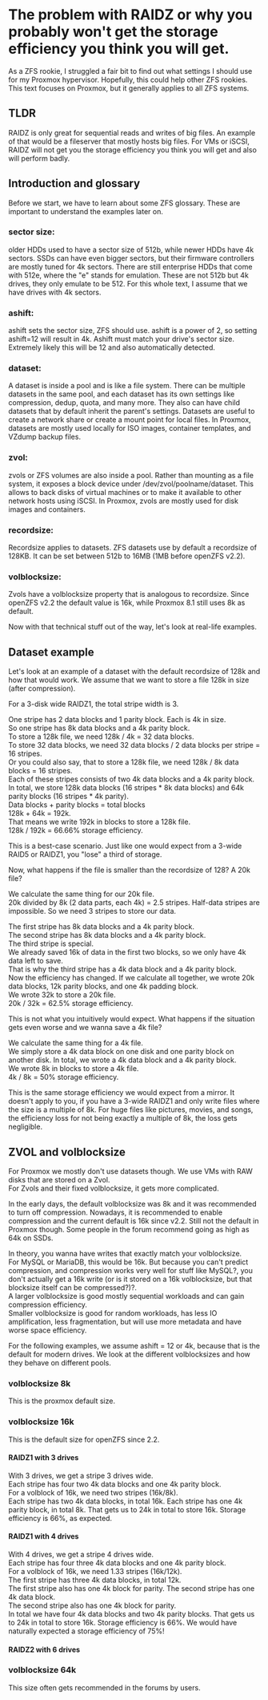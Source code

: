 # The problem with RAIDZ or why you probably won't get the storage efficiency you think you will get.
As a ZFS rookie, I struggled a fair bit to find out what settings I should use for my Proxmox hypervisor. Hopefully, this could help other ZFS rookies. 
This text focuses on Proxmox, but it generally applies to all ZFS systems. 

## TLDR
RAIDZ is only great for sequential reads and writes of big files. An example of that would be a fileserver that mostly hosts big files. 
For VMs or iSCSI, RAIDZ will not get you the storage efficiency you think you will get and also will perform badly. 

## Introduction and glossary
Before we start, we have to learn about some ZFS glossary. These are important to understand the examples later on.

### sector size:
older HDDs used to have a sector size of 512b, while newer HDDs have 4k sectors. SSDs can have even bigger sectors, but their firmware controllers are mostly tuned for 4k sectors. There are still enterprise HDDs that come with 512e, where the "e" stands for emulation. These are not 512b but 4k drives, they only emulate to be 512. For this whole text, I assume that we have drives with 4k sectors.

### ashift:
ashift sets the sector size, ZFS should use. ashift is a power of 2, so setting ashift=12 will result in 4k. Ashift must match your drive's sector size. Extremely likely this will be 12 and also automatically detected.

### dataset:
A dataset is inside a pool and is like a file system. There can be multiple datasets in the same pool, and each dataset has its own settings like compression, dedup, quota, and many more. They also can have child datasets that by default inherit the parent's settings. Datasets are useful to create a network share or create a mount point for local files. In Proxmox, datasets are mostly used locally for ISO images, container templates, and VZdump backup files.

### zvol:
zvols or ZFS volumes are also inside a pool. Rather than mounting as a file system, it exposes a block device under /dev/zvol/poolname/dataset. This allows to back disks of virtual machines or to make it available to other network hosts using iSCSI. In Proxmox, zvols are mostly used for disk images and containers.

### recordsize:
Recordsize applies to datasets. ZFS datasets use by default a recordsize of 128KB. It can be set between 512b to 16MB (1MB before openZFS v2.2).

### volblocksize:
Zvols have a volblocksize property that is analogous to recordsize.
Since openZFS v2.2 the default value is 16k, while Proxmox 8.1 still uses 8k as default.

Now with that technical stuff out of the way, let's look at real-life examples.

## Dataset example
Let's look at an example of a dataset with the default recordsize of 128k and how that would work. We assume that we want to store a file 128k in size (after compression).

For a 3-disk wide RAIDZ1, the total stripe width is 3.

One stripe has 2 data blocks and 1 parity block. Each is 4k in size.  
So one stripe has 8k data blocks and a 4k parity block.  
To store a 128k file, we need 128k / 4k = 32 data blocks.  
To store 32 data blocks, we need 32 data blocks / 2 data blocks per stripe = 16 stripes.   
Or you could also say, that to store a 128k file, we need 128k / 8k data blocks = 16 stripes.  
Each of these stripes consists of two 4k data blocks and a 4k parity block.  
In total, we store 128k data blocks (16 stripes * 8k data blocks) and 64k parity blocks (16 stripes * 4k parity).  
Data blocks + parity blocks = total blocks  
128k + 64k = 192k.  
That means we write 192k in blocks to store a 128k file.  
128k / 192k = 66.66% storage efficiency.  

This is a best-case scenario. Just like one would expect from a 3-wide RAID5 or RAIDZ1, you "lose" a third of storage.

Now, what happens if the file is smaller than the recordsize of 128? A 20k file?

We calculate the same thing for our 20k file.  
20k divided by 8k (2 data parts, each 4k) = 2.5 stripes. Half-data stripes are impossible. So we need 3 stripes to store our data.

The first stripe has 8k data blocks and a 4k parity block.  
The second stripe has 8k data blocks and a 4k parity block.  
The third stripe is special.  
We already saved 16k of data in the first two blocks, so we only have 4k data left to save.  
That is why the third stripe has a 4k data block and a 4k parity block.  
Now the efficiency has changed. If we calculate all together, we wrote 20k data blocks, 12k parity blocks, and one 4k padding block.  
We wrote 32k to store a 20k file.  
20k / 32k = 62.5% storage efficiency.  

This is not what you intuitively would expect. What happens if the situation gets even worse and we wanna save a 4k file?

We calculate the same thing for a 4k file.  
We simply store a 4k data block on one disk and one parity block on another disk. In total, we wrote a 4k data block and a 4k parity block.  
We wrote 8k in blocks to store a 4k file.  
4k / 8k = 50% storage efficiency.  

This is the same storage efficiency we would expect from a mirror.
It doesn't apply to you, if you have a 3-wide RAIDZ1 and only write files where the size is a multiple of 8k. For huge files like pictures, movies, and songs, the efficiency loss for not being exactly a multiple of 8k, the loss gets negligible.

## ZVOL and volblocksize
For Proxmox we mostly don't use datasets though. We use VMs with RAW disks that are stored on a Zvol.  
For Zvols and their fixed volblocksize, it gets more complicated.  

In the early days, the default volblocksize was 8k and it was recommended to turn off compression.
Nowadays, it is recommended to enable compression and the current default is 16k since v2.2. Still not the default in Proxmox though. Some people in the forum recommend going as high as 64k on SSDs.

In theory, you wanna have writes that exactly match your volblocksize.  
For MySQL or MariaDB, this would be 16k. But because you can't predict compression, and compression works very well for stuff like MySQL?, you don't actually get a 16k write (or is it stored on a 16k volblocksize, but that blocksize itself can be compressed?)?.  
A larger volblocksize is good mostly sequential workloads and can gain compression efficiency.  
Smaller volblocksize is good for random workloads, has less IO amplification, less fragmentation, but will use more metadata and have worse space efficiency.  

For the following examples, we assume ashift = 12 or 4k, because that is the default for modern drives. 
We look at the different volblocksizes and how they behave on different pools. 

### volblocksize 8k
This is the proxmox default size.  

### volblocksize 16k
This is the default size for openZFS since 2.2.  

#### RAIDZ1 with 3 drives
With 3 drives, we get a stripe 3 drives wide.  
Each stripe has four two 4k data blocks and one 4k parity block.  
For a volblock of 16k, we need two stripes (16k/8k).  
Each stripe has two 4k data blocks, in total 16k. 
Each stripe has one 4k parity block, in total 8k. 
That gets us to 24k in total to store 16k. 
Storage efficiency is 66%, as expected.

#### RAIDZ1 with 4 drives
With 4 drives, we get a stripe 4 drives wide.  
Each stripe has four three 4k data blocks and one 4k parity block.  
For a volblock of 16k, we need 1.33 stripes (16k/12k).  
The first stripe has three 4k data blocks, in total 12k.  
The first stripe also has one 4k block for parity. 
The second stripe has one 4k data block.  
The second stripe also has one 4k block for parity.  
In total we have four 4k data blocks and two 4k parity blocks. 
That gets us to 24k in total to store 16k. 
Storage efficiency is 66%. 
We would have naturally expected a storage efficiency of 75%!  

#### RAIDZ2 with 6 drives

### volblocksize 64k
This size often gets recommended in the forums by users.  



